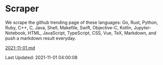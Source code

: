 # Scraper

We scrape the github trending page of these languages: Go, Rust, Python, Ruby, C++, C, Java, Shell, Makefile, Swift, Objective-C, Kotlin, Jupyter-Notebook, HTML, JavaScript, TypeScript, CSS, Vue, TeX, Markdown, and push a markdown result everyday.

[2021-11-01.md](https://github.com/yangwenmai/github-trending-backup/blob/master/2021-11-01.md)

Last Updated: 2021-11-01 04:00:08